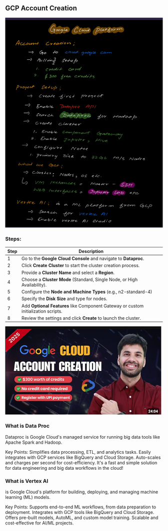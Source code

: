 ## GCP Account Creation
![alt text](Images/GCP%20Account.png)

### Steps: 
| Step | Description                                           |
|------|-------------------------------------------------------|
| 1    | Go to the **Google Cloud Console** and navigate to **Dataproc**. |
| 2    | Click **Create Cluster** to start the cluster creation process. |
| 3    | Provide a **Cluster Name** and select a **Region**.  |
| 4    | Choose a **Cluster Mode** (Standard, Single Node, or High Availability). |
| 5    | Configure the **Node and Machine Types** (e.g., n2-standard-4) |
| 6    | Specify the **Disk Size** and type for nodes.         |
| 7    | Add **Optional Features** like Component Gateway or custom initialization scripts. |
| 8    | Review the settings and click **Create** to launch the cluster. |


[![alt text](Images/Mayank%20Video.png)](https://www.youtube.com/watch?v=DN3lNGh0bjw)


### What is Data Proc
Dataproc is Google Cloud's managed service for running big data tools like Apache Spark and Hadoop.

Key Points:
Simplifies data processing, ETL, and analytics tasks.
Easily integrates with GCP services like BigQuery and Cloud Storage.
Auto-scales and charges per second for cost-efficiency.
It's a fast and simple solution for data engineering and big data workflows in the cloud!

### What is Vertex AI
is Google Cloud's platform for building, deploying, and managing machine learning (ML) models.

Key Points:
Supports end-to-end ML workflows, from data preparation to deployment.
Integrates with GCP tools like BigQuery and Cloud Storage.
Offers pre-built models, AutoML, and custom model training.
Scalable and cost-effective for AI/ML projects.